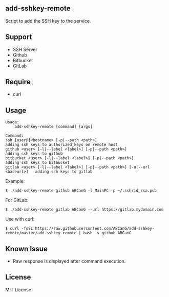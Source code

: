 add-sshkey-remote
--
Script to add the SSH key to the service.

## Support
* SSH Server
* Github
* Bitbucket
* GitLab

## Require
* curl

## Usage

```
Usage:
    add-sshkey-remote [command] [args]

Command:
ssh [user@]<hostname> [-p|--path <path>]                                     adding ssh keys to authorized_keys on remote host
github <user> [-l|--label <label>] [-p|--path <path>]                        adding ssh keys to github
bitbucket <user> [-l|--label <label>] [-p|--path <path>]                     adding ssh keys to bitbucket
gitlab <user> [-l|--label <label>] [-p|--path <path>] [-u|--url <baseurl>]   adding ssh keys to gitlab
```

Example:

```
$ ./add-sshkey-remote github ABCanG -l MainPC -p ~/.ssh/id_rsa.pub
```

For GitLab:
```
$ ./add-sshkey-remote gitlab ABCanG --url https://gitlab.mydomain.com
```

Use with curl:
```
$ curl -fsSL https://raw.githubusercontent.com/ABCanG/add-sshkey-remote/master/add-sshkey-remote | bash -s github ABCanG
```


## Known Issue
* Raw response is displayed after command execution.

## License
MIT License
